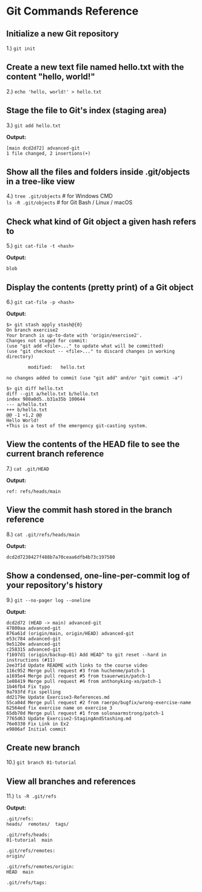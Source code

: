 # Git Commands Reference

## Initialize a new Git repository
1.) `git init`

## Create a new text file named hello.txt with the content "hello, world!"
2.) `echo 'hello, world!' > hello.txt`

## Stage the file to Git's index (staging area)
3.) `git add hello.txt`

**Output:**
```
[main dcd2d72] advanced-git
1 file changed, 2 insertions(+)
```

## Show all the files and folders inside .git/objects in a tree-like view
4.) `tree .git/objects`   # for Windows CMD  
`ls -R .git/objects`   # for Git Bash / Linux / macOS

## Check what kind of Git object a given hash refers to
5.) `git cat-file -t <hash>`

**Output:**
```
blob
```

## Display the contents (pretty print) of a Git object
6.) `git cat-file -p <hash>`

**Output:**
```
$> git stash apply stash@{0}
On branch exercise2
Your branch is up-to-date with 'origin/exercise2'.
Changes not staged for commit:
(use "git add <file>..." to update what will be committed)
(use "git checkout -- <file>..." to discard changes in working directory)

        modified:   hello.txt

no changes added to commit (use "git add" and/or "git commit -a")

$> git diff hello.txt
diff --git a/hello.txt b/hello.txt
index 980a0d5..b31a35b 100644
--- a/hello.txt
+++ b/hello.txt
@@ -1 +1,2 @@
Hello World!
+This is a test of the emergency git-casting system.
```

## View the contents of the HEAD file to see the current branch reference
7.) `cat .git/HEAD`

**Output:**
```
ref: refs/heads/main
```

## View the commit hash stored in the branch reference
8.) `cat .git/refs/heads/main`

**Output:**
```
dcd2d7238427f488b7a70ceaa6dfb4b73c197580
```

## Show a condensed, one-line-per-commit log of your repository's history
9.) `git --no-pager log --oneline`

**Output:**
```
dcd2d72 (HEAD -> main) advanced-git
47800aa advanced-git
876a61d (origin/main, origin/HEAD) advanced-git
e53c784 advanced-git
9e5120e advanced-git
c258315 advanced-git
f1697d1 (origin/backup-01) Add HEAD^ to git reset --hard in instructions (#11)
2ee3f1d Update README with links to the course video
116c952 Merge pull request #3 from huchenme/patch-1
a1695e4 Merge pull request #5 from tsauerwein/patch-1
1e08419 Merge pull request #6 from anthonyking-xo/patch-1
1b46fb4 Fix typo
9a793fd Fix spelling
dd2179e Update Exercise3-References.md
55ca04d Merge pull request #2 from raerpo/bugfix/wrong-exercise-name
62564ed fix exercise name on exercise 3
65db70d Merge pull request #1 from solonaarmstrong/patch-1
7765d63 Update Exercise2-StagingAndStashing.md
76e0330 Fix Link in Ex2
e9806af Initial commit
```

## Create new branch
10.) `git branch 01-tutorial`

## View all branches and references
11.) `ls -R .git/refs`

**Output:**
```
.git/refs:
heads/  remotes/  tags/

.git/refs/heads:
01-tutorial  main

.git/refs/remotes:
origin/

.git/refs/remotes/origin:
HEAD  main

.git/refs/tags:
```


<!-- "" Initialize a new Git repository
1.) git init

"" Create a new text file named hello.txt with the content “hello, world!”
2.) echo 'hello, world!' > hello.txt

"" Stage the file to Git’s index (staging area)
3.) git add hello.txt
> outputs:
    [main dcd2d72] advanced-git
    1 file changed, 2 insertions(+)

"" Show all the files and folders inside .git/objects in a tree-like view
4.) tree .git/objects   # for Windows CMD
   ls -R .git/objects   # for Git Bash / Linux / macOS

"" Check what kind of Git object a given hash refers to
5.) git cat-file -t <hash?>
> outputs:
    blob

"" Display the contents (pretty print) of a Git object
6.) git cat-file -p <hash?>
> outputs: 
    $> git stash apply stash@{0}
    On branch exercise2
    Your branch is up-to-date with 'origin/exercise2'.
    Changes not staged for commit:
    (use "git add <file>..." to update what will be committed)
    (use "git checkout -- <file>..." to discard changes in working directory)

            modified:   hello.txt

    no changes added to commit (use "git add" and/or "git commit -a")

    $> git diff hello.txt
    diff --git a/hello.txt b/hello.txt
    index 980a0d5..b31a35b 100644
    --- a/hello.txt
    +++ b/hello.txt
    @@ -1 +1,2 @@
    Hello World!
    +This is a test of the emergency git-casting system.
    ```

    Now the change we made earlier to `hello.txt` is back in the working area, but not yet staged for commit.

    Tip: `git stash apply` will automatically apply the last stashed change, so no need to use `stash@{0}` if you want to apply something you just stashed.

    #### End of Exercise Two

"" View the contents of the HEAD file to see the current branch reference
7.) cat .git/HEAD
> outputs:
    ref: refs/heads/main

"" View the commit hash stored in the branch reference
8.) cat .git/refs/heads/main
> outputs:
    dcd2d7238427f488b7a70ceaa6dfb4b73c197580

"" Show a condensed, one-line-per-commit log of your repository’s history
9.) git --no-pager log --oneline 
> outputs:
    dcd2d72 (HEAD -> main) advanced-git
    47800aa advanced-git
    876a61d (origin/main, origin/HEAD) advanced-git
    e53c784 advanced-git
    9e5120e advanced-git
    c258315 advanced-git
    f1697d1 (origin/backup-01) Add HEAD^ to git reset --hard in instructions (#11)
    2ee3f1d Update README with links to the course video
    116c952 Merge pull request #3 from huchenme/patch-1
    a1695e4 Merge pull request #5 from tsauerwein/patch-1
    1e08419 Merge pull request #6 from anthonyking-xo/patch-1
    1b46fb4 Fix typo
    9a793fd Fix spelling
    dd2179e Update Exercise3-References.md
    55ca04d Merge pull request #2 from raerpo/bugfix/wrong-exercise-name
    62564ed fix exercise name on exercise 3
    65db70d Merge pull request #1 from solonaarmstrong/patch-1
    7765d63 Update Exercise2-StagingAndStashing.md
    76e0330 Fix Link in Ex2
    e9806af Initial commit
"" Initialize a new Git repository
1.) git init

"" Create a new text file named hello.txt with the content “hello, world!”
2.) echo 'hello, world!' > hello.txt

"" Stage the file to Git’s index (staging area)
3.) git add hello.txt
> outputs:
    [main dcd2d72] advanced-git
    1 file changed, 2 insertions(+)

"" Show all the files and folders inside .git/objects in a tree-like view
4.) tree .git/objects   # for Windows CMD
   ls -R .git/objects   # for Git Bash / Linux / macOS

"" Check what kind of Git object a given hash refers to
5.) git cat-file -t <hash?>
> outputs:
    blob

"" Display the contents (pretty print) of a Git object
6.) git cat-file -p <hash?>
> outputs: 
    $> git stash apply stash@{0}
    On branch exercise2
    Your branch is up-to-date with 'origin/exercise2'.
    Changes not staged for commit:
    (use "git add <file>..." to update what will be committed)
    (use "git checkout -- <file>..." to discard changes in working directory)

            modified:   hello.txt

    no changes added to commit (use "git add" and/or "git commit -a")

    $> git diff hello.txt
    diff --git a/hello.txt b/hello.txt
    index 980a0d5..b31a35b 100644
    --- a/hello.txt
    +++ b/hello.txt
    @@ -1 +1,2 @@
    Hello World!
    +This is a test of the emergency git-casting system.
    ```

    Now the change we made earlier to `hello.txt` is back in the working area, but not yet staged for commit.

    Tip: `git stash apply` will automatically apply the last stashed change, so no need to use `stash@{0}` if you want to apply something you just stashed.

    #### End of Exercise Two

"" View the contents of the HEAD file to see the current branch reference
7.) cat .git/HEAD
> outputs:
    ref: refs/heads/main

"" View the commit hash stored in the branch reference
8.) cat .git/refs/heads/main
> outputs:
    dcd2d7238427f488b7a70ceaa6dfb4b73c197580

"" Show a condensed, one-line-per-commit log of your repository’s history
9.) git --no-pager log --oneline 
> outputs:
    dcd2d72 (HEAD -> main) advanced-git
    47800aa advanced-git
    876a61d (origin/main, origin/HEAD) advanced-git
    e53c784 advanced-git
    9e5120e advanced-git
    c258315 advanced-git
    f1697d1 (origin/backup-01) Add HEAD^ to git reset --hard in instructions (#11)
    2ee3f1d Update README with links to the course video
    116c952 Merge pull request #3 from huchenme/patch-1
    a1695e4 Merge pull request #5 from tsauerwein/patch-1
    1e08419 Merge pull request #6 from anthonyking-xo/patch-1
    1b46fb4 Fix typo
    9a793fd Fix spelling
    dd2179e Update Exercise3-References.md
    55ca04d Merge pull request #2 from raerpo/bugfix/wrong-exercise-name
    62564ed fix exercise name on exercise 3
    65db70d Merge pull request #1 from solonaarmstrong/patch-1
    7765d63 Update Exercise2-StagingAndStashing.md
    76e0330 Fix Link in Ex2
    e9806af Initial commit
 -->